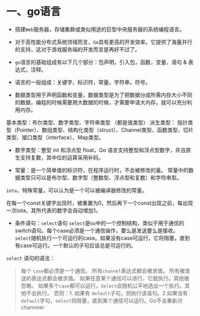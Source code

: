 # 一、go语言

* 搭建`Web`服务器，存储集群或类似用途的巨型中央服务器的系统编程语言。
* 对于高性能分布式系统领域而言，`Go`具有更高的开发效率。它提供了海量并行的支持，这对于游戏服务端的开发而言是再好不过了。

* `go`语言的基础组成有以下几个部分：包声明，引入包，函数，变量，语句 & 表达式，注释。

* 语言的一般组成：关键字、标识符，常量，字符串，符号。

* 数据类型用于声明函数和变量，数据类型是为了把数据分成所需内存大小不同的数据，编程的时候需要用大数据的时候，才需要申请大内存，就可以充分利用内存。

基本类型：布尔类型、数字类型、字符串类型 （都是值类型）
派生类型： 指针类型（Pointer）、数组类型、结构化类型（struct）、Channel类型、函数类型、切片类型、接口类型（interface）、Map类型。

* 数字类型：整型 int 和浮点型 float，Go 语言支持整型和浮点型数字，并且原生支持复数，其中位的运算采用补码。

* 常量：是一个简单值的标识符，在程序运行时，不会被修改的量。
常量中的数据类型只可以是布尔型、数字型（整数型、浮点型和复数）和字符串型。

`iota`，特殊常量，可以认为是一个可以被编译器修改的常量。

在每一个const关键字出现时，被重置为0，然后再下一个const出现之前，每出现一次iota，其所代表的数字会自动增加1。


* 条件语句：`select`语句
`select`是`Go`中的一个控制结构，类似于用于通信的switch语句。每个case必须是一个通信操作，要么是发送要么是接收。
`select`随机执行一个可运行的case。如果没有case可运行，它将阻塞，直到有case可运行。一个默认的子句应该总是可运行的。

`select` 语句的语法：
> 每个 `case`都必须是一个通信。
> 所有`channel`表达式都会被求值。
> 所有被发送的表达式都会被求值。
> 如果任意某个通信可以进行，它就执行。其他被忽略。
> 如果多个`case`都可以运行，`Select`会随机公平地选出一个执行。其他不会执行。
否则：1. 如果有 `default`子句，则执行该语句。2.如果没有`default`字句，`select`将阻塞，直到某个通信可以运行。Go不会重新对channner








